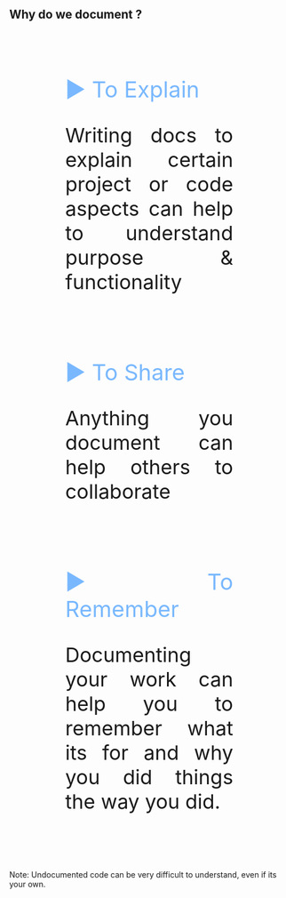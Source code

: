 ## Why do we document ?

<div style="font-size: 36px; text-align: justify; width: 60%; margin: 0% 20% 0% 20%;">

<br>

<span style='font-size:40px; padding: 0px 20px 0px 0px; color: #79b8ff;'>&#9654; To Explain</span>

  Writing docs to explain certain project or code aspects can help to understand purpose & functionality

<br>

<span style='font-size:40px; padding: 0px 20px 0px 0px; color: #79b8ff;'>&#9654; To Share</span>

  Anything you document can help others to collaborate

<br>

<span style='font-size:40px; padding: 0px 20px 0px 0px; color: #79b8ff;'>&#9654; To Remember</span>

  Documenting your work can help you to remember what its for and why you did things the way you did.

</div>

<br><br><br>

<!-- Add some speaker notes -->
Note: Undocumented code can be very difficult to understand, even if its your own.
